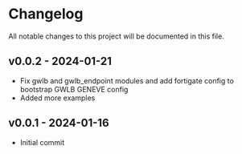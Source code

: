 # Changelog

All notable changes to this project will be documented in this file.

## v0.0.2 - 2024-01-21
- Fix gwlb and gwlb_endpoint modules and add fortigate config to bootstrap GWLB GENEVE config
- Added more examples

## v0.0.1 - 2024-01-16

- Initial commit
